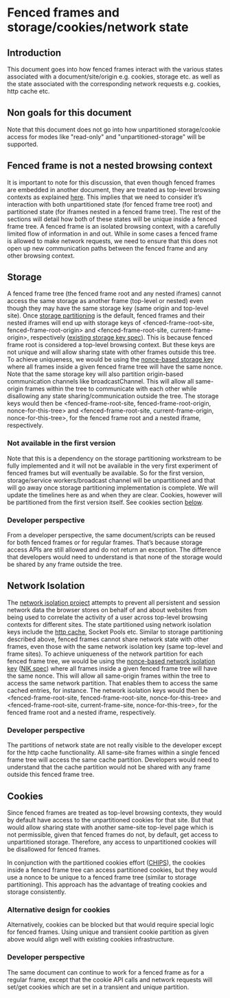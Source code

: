 # Fenced frames and storage/cookies/network state


## Introduction

This document goes into how fenced frames interact with the various states associated with a document/site/origin e.g. cookies, storage etc. as well as the state associated with the corresponding network requests e.g. cookies, http cache etc. 

## Non goals for this document

Note that this document does not go into how unpartitioned storage/cookie access for modes like "read-only" and "unpartitioned-storage" will be supported.


## Fenced frame is not a nested browsing context

It is important to note for this discussion, that even though fenced frames are embedded in another document, they are treated as top-level browsing contexts as explained [here](https://github.com/WICG/fenced-frame/blob/master/explainer/README.md#fenced-frame-api). This implies that we need to consider it’s interaction with both unpartitioned state (for fenced frame tree root) and partitioned state (for iframes nested in a fenced frame tree). The rest of the sections will detail how both of these states will be unique inside a fenced frame tree. A fenced frame is an isolated browsing context, with a carefully limited flow of information in and out.  While in some cases a fenced frame is allowed to make network requests, we need to ensure that this does not open up new communication paths between the fenced frame and any other browsing context.


## Storage

A fenced frame tree (the fenced frame root and any nested iframes) cannot access the same storage as another frame (top-level or nested) even though they may have the same storage key (same origin and top-level site). Once [storage partitioning](https://github.com/wanderview/quota-storage-partitioning/blob/main/explainer.md) is the default, fenced frames and their nested iframes will end up with storage keys of &lt;fenced-frame-root-site, fenced-frame-root-origin> and &lt;fenced-frame-root-site, current-frame-origin>, respectively ([existing storage key spec](https://storage.spec.whatwg.org/#storage-keys)). This is because fenced frame root is considered a top-level browsing context. But these keys are not unique and will allow sharing state with other frames outside this tree. To achieve uniqueness, we would be using the [nonce-based storage key](https://source.chromium.org/chromium/chromium/src/+/main:third_party/blink/public/common/storage_key/storage_key.h;l=33?q=StorageKey::CreateWithNonce&sq=&ss=chromium) where all frames inside a given fenced frame tree will have the same nonce. Note that the same storage key will also partition origin-based communication channels like broadcastChannel. This will allow all same-origin frames within the tree to communicate with each other while disallowing any state sharing/communication outside the tree. The storage keys would then be &lt;fenced-frame-root-site, fenced-frame-root-origin, nonce-for-this-tree> and &lt;fenced-frame-root-site, current-frame-origin, nonce-for-this-tree>, for the fenced frame root and a nested iframe, respectively.

### Not available in the first version
Note that this is a dependency on the storage partitioning workstream to be fully implemented and it will not be available in the very first experiment of fenced frames but will eventually be available. So for the first version, storage/service workers/broadcast channel will be unpartitioned and that will go away once storage partitioning implementation is complete. We will update the timelines here as and when they are clear.
Cookies, however will be partitioned from the first version itself. See cookies section [below](https://github.com/WICG/fenced-frame/edit/master/explainer/storage_cookies_network_state.md#cookies).


### Developer perspective

From a developer perspective, the same document/scripts can be reused for both fenced frames or for regular frames. That’s because storage access APIs are still allowed and do not return an exception. The difference that developers would need to understand is that none of the storage would be shared by any frame outside the tree.   


## Network Isolation

The [network isolation project](https://docs.google.com/document/d/1V8sFDCEYTXZmwKa_qWUfTVNAuBcPsu6FC0PhqMD6KKQ/edit?usp=sharing) attempts to prevent all persistent and session network data the browser stores on behalf of and about websites from being used to correlate the activity of a user across top-level browsing contexts for different sites. The state partitioned using network isolation keys include the [http cache](https://github.com/shivanigithub/http-cache-partitioning),  Socket Pools etc. Similar to storage partitioning described above, fenced frames cannot share network state with other frames, even those with the same network isolation key (same top-level and frame sites). To achieve uniqueness of the network partition for each fenced frame tree, we would be using the [nonce-based network isolation key](https://chromium-review.googlesource.com/c/chromium/src/+/3015842) ([NIK spec](https://fetch.spec.whatwg.org/#network-partition-keys)) where all frames inside a given fenced frame tree will have the same nonce. This will allow all same-origin frames within the tree to access the same network partition. That enables them to access the same cached entries, for instance. The network isolation keys would then be &lt;fenced-frame-root-site, fenced-frame-root-site, nonce-for-this-tree> and &lt;fenced-frame-root-site, current-frame-site, nonce-for-this-tree>, for the fenced frame root and a nested iframe, respectively.


### Developer perspective

The partitions of network state are not really visible to the developer except for the http cache functionality. All same-site frames within a single fenced frame tree will access the same cache partition. Developers would need to understand that the cache partition would not be shared with any frame outside this fenced frame tree.     


## Cookies

Since fenced frames are treated as top-level browsing contexts, they would by default have access to the unpartitioned cookies for that site. But that would allow sharing state with another same-site top-level page which is not permissible, given that fenced frames do not, by default, get access to unpartitioned storage. Therefore, any access to unpartitioned cookies will be disallowed for fenced frames. 

In conjunction with the partitioned cookies effort ([CHIPS](https://github.com/WICG/CHIPS)), the cookies inside a fenced frame tree can access partitioned cookies, but they would use a nonce to be unique to a fenced frame tree (similar to storage partitioning). This approach has the advantage of treating cookies and storage consistently.


### Alternative design for cookies

Alternatively, cookies can be blocked but that would require special logic for fenced frames. Using unique and transient cookie partition as given above would align well with existing cookies infrastructure.


### Developer perspective

The same document can continue to work for a fenced frame as for a regular frame, except that the cookie API calls and network requests will set/get cookies which are set in a transient and unique partition.
